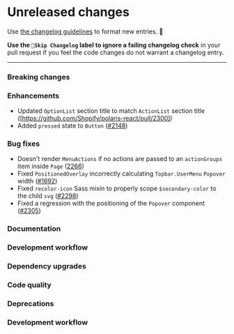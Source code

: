# Unreleased changes

Use [the changelog guidelines](https://git.io/polaris-changelog-guidelines) to format new entries. 💜

**Use the `🤖Skip Changelog` label to ignore a failing changelog check** in your pull request if you feel the code changes do not warrant a changelog entry.

---

### Breaking changes

### Enhancements

- Updated `OptionList` section title to match `ActionList` section title ([https://github.com/Shopify/polaris-react/pull/2300])
- Added `pressed` state to `Button` ([#2148](https://github.com/Shopify/polaris-react/pull/2148))

### Bug fixes

- Doesn't render `MenuActions` if no actions are passed to an `actionGroups` item inside `Page` ([2266](https://github.com/Shopify/polaris-react/pull/2266))
- Fixed `PositionedOverlay` incorrectly calculating `Topbar.UserMenu` `Popover` width ([#1692](https://github.com/Shopify/polaris-react/pull/1692))
- Fixed `recolor-icon` Sass mixin to properly scope `$secondary-color` to the child `svg` ([#2298](https://github.com/Shopify/polaris-react/pull/2298))
- Fixed a regression with the positioning of the `Popover` component ([#2305](https://github.com/Shopify/polaris-react/pull/2305))

### Documentation

### Development workflow

### Dependency upgrades

### Code quality

### Deprecations

### Development workflow
